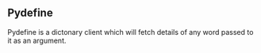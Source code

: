 ## Pydefine

Pydefine is a dictonary client which will fetch details of any word passed to it as an argument.

